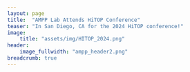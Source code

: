 ```yaml
---
layout: page
title:  "AMPP Lab Attends HiTOP Conference"
teaser: "In San Diego, CA for the 2024 HiTOP conference!"
image:
    title: "assets/img/HITOP_2024.png"
header:
    image_fullwidth: "ampp_header2.png"
breadcrumb: true
---
```

